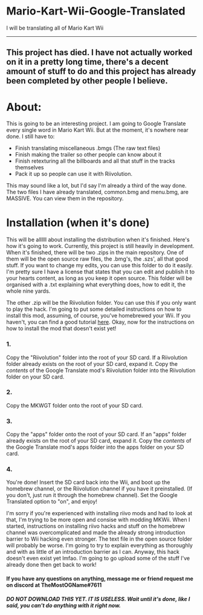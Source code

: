 # Mario-Kart-Wii-Google-Translated
I will be translating all of Mario Kart Wii

--- 
This project has died. I have not actually worked on it in a pretty long time, there's a decent amount of stuff to do and this project has already been completed by other people I believe. 
---

# About:

This is going to be an interesting project. I am going to Google Translate every single word in Mario Kart Wii.
But at the moment, it's nowhere near done. I still have to:

-  Finish translating miscellaneous .bmgs (The raw text files)
-  Finish making the trailer so other people can know about it
-  Finish retexturing all the billboards and all that stuff in the tracks themselves
-  Pack it up so people can use it with Riivolution.

This may sound like a lot, but I'd say I'm already a third of the way done. The two files I have already translated, common.bmg and menu.bmg, are MASSIVE.
You can view them in the repository. 

# Installation (when it's done)

This will be allllll about installing the distribution when it's finished. Here's how it's going to work. Currently, this project is still heavily in development. 
When it's finished, there will be two .zips in the main repository. One of them will be the open source raw files, the .bmg's, the .szs', all that good stuff. If you want to
change my edits, you can use this folder to do it easily. I'm pretty sure I have a license that states that you can edit and publish it to your hearts content, as long as you keep it open source. This folder will be organised with a .txt explaining what everything does, how to edit it, the whole nine yards. 

The other .zip will be the Riivolution folder. You can use this if you only want to play the hack. I'm going to put some detailed instructions on how to install this mod, assuming, of course, you've homebrewed your Wii. If you haven't, you can find a good tutorial [here](https://www.youtube.com/watch?v=ByabEgYHJ1c). Okay, now for the instructions
on how to install the mod that doesn't exist yet! 

### 1. 
Copy the "Riivolution" folder into the root of your SD card. If a Riivolution folder already exists on the root of your SD card, expand it. Copy the *contents* of the Google 
Translate mod's Riivolution folder into the Riivolution folder on your SD card. 

### 2.
Copy the MKWGT folder onto the root of your SD card. 

### 3. 
Copy the "apps" folder onto the root of your SD card. If an "apps" folder already exists on the root of your SD card, expand it. Copy the *contents* of the Google 
Translate mod's apps folder into the apps folder on your SD card. 

### 4.
You're done! Insert the SD card back into the Wii, and boot up the homebrew channel, or the Riivolution channel if you have it preinstalled. (If you don't, just run it through
the homebrew channel). Set the Google Translated option to "on", and enjoy!


I'm sorry if you're experienced with installing riivo mods and had to look at that, I'm trying to be more open and consise with modding MKWii. When I started, instructions
on installing riivo hacks and stuff on the homebrew channel was overcomplicated and made the already strong introduction barrier to Wii hacking even stronger. The text file
in the open source folder will probably be worse. I'm going to try to explain everything as thoroughly and with as little of an introduction barrier as I can. Anyway, this
hack doesn't even exist yet lmfao. I'm going to go upload some of the stuff I've already done then get back to work!

#### If you have any questions on anything, message me or friend request me on discord at TheMostOGName#7611

##### DO NOT DOWNLOAD THIS YET. IT IS **USELESS**. Wait until it's done, like I said, you can't do anything with it right now. 
